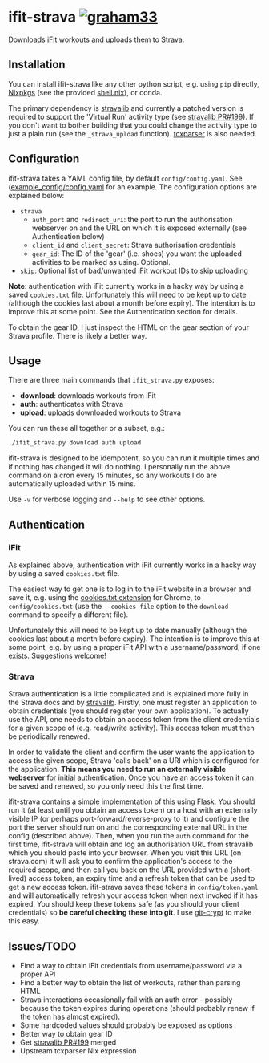 # ifit-strava [![graham33](https://circleci.com/gh/graham33/ifit-strava.svg?style=svg)](https://app.circleci.com/pipelines/github/graham33/ifit-strava)
Downloads [iFit] workouts and uploads them to [Strava].

## Installation
You can install ifit-strava like any other python script, e.g. using `pip`
directly, [Nixpkgs] (see the provided [shell.nix](./shell.nix)), or conda.

The primary dependency is [stravalib] and currently a patched version is
required to support the 'Virtual Run' activity type (see [stravalib PR#199]). If
you don't want to bother building that you could change the activity type to
just a plain run (see the `_strava_upload` function). [tcxparser] is also
needed.

## Configuration
ifit-strava takes a YAML config file, by default `config/config.yaml`. See
([example_config/config.yaml](./example_config/config.yaml) for an example. The
configuration options are explained below:

* `strava`
  * `auth_port` and `redirect_uri`: the port to run the authorisation webserver
    on and the URL on which it is exposed externally (see Authentication below)
  * `client_id` and `client_secret`: Strava authorisation credentials
  * `gear_id`: The ID of the 'gear' (i.e. shoes) you want the uploaded
    activities to be marked as using. Optional.
* `skip`: Optional list of bad/unwanted iFit workout IDs to skip uploading

**Note**: authentication with iFit currently works in a hacky way by using a
saved `cookies.txt` file. Unfortunately this will need to be kept up to date
(although the cookies last about a month before expiry). The intention is to
improve this at some point. See the Authentication section for details.

To obtain the gear ID, I just inspect the HTML on the gear section of your
Strava profile. There is likely a better way.

## Usage
There are three main commands that `ifit_strava.py` exposes:

* **download**: downloads workouts from iFit
* **auth**: authenticates with Strava
* **upload**: uploads downloaded workouts to Strava

You can run these all together or a subset, e.g.:

```bash
./ifit_strava.py download auth upload
```

ifit-strava is designed to be idempotent, so you can run it multiple times and
if nothing has changed it will do nothing. I personally run the above command on
a cron every 15 minutes, so any workouts I do are automatically uploaded within
15 mins.

Use `-v` for verbose logging and `--help` to see other options.

## Authentication

### iFit
As explained above, authentication with iFit currently works in a hacky way by
using a saved `cookies.txt` file.

The easiest way to get one is to log in to the iFit website in a browser and
save it, e.g. using the [cookies.txt extension] for Chrome, to
`config/cookies.txt` (use the `--cookies-file` option to the `download` command
to specify a different file).

Unfortunately this will need to be kept up to date manually (although the
cookies last about a month before expiry). The intention is to improve this at
some point, e.g. by using a proper iFit API with a username/password, if one
exists. Suggestions welcome!

### Strava
Strava authentication is a little complicated and is explained more fully in the
Strava docs and by [stravalib]. Firstly, one must register an application to
obtain credentials (you should register your own application). To actually use
the API, one needs to obtain an access token from the client credentials for a
given scope of (e.g. read/write activity). This access token must then be
periodically renewed.

In order to validate the client and confirm the user wants the application to
access the given scope, Strava 'calls back' on a URI which is configured for the
application. **This means you need to run an externally visible webserver** for
initial authentication. Once you have an access token it can be saved and
renewed, so you only need this the first time.

ifit-strava contains a simple implementation of this using Flask. You should run
it (at least until you obtain an access token) on a host with an externally
visible IP (or perhaps port-forward/reverse-proxy to it) and configure the port
the server should run on and the corresponding external URL in the config
(described above). Then, when you run the `auth` command for the first time,
ifit-strava will obtain and log an authorisation URL from stravalib which you
should paste into your browser. When you visit this URL (on strava.com) it will
ask you to confirm the application's access to the required scope, and then call
you back on the URL provided with a (short-lived) access token, an expiry time
and a refresh token that can be used to get a new access token. ifit-strava
saves these tokens in `config/token.yaml` and will automatically refresh your
access token when next invoked if it has expired. You should keep these tokens
safe (as you should your client credentials) so **be careful checking these into
git**. I use [git-crypt] to make this easy.

## Issues/TODO
* Find a way to obtain iFit credentials from username/password via a proper API
* Find a better way to obtain the list of workouts, rather than parsing HTML
* Strava interactions occasionally fail with an auth error - possibly because
  the token expires during operations (should probably renew if the token has
  almost expired).
* Some hardcoded values should probably be exposed as options
* Better way to obtain gear ID
* Get [stravalib PR#199] merged
* Upstream tcxparser Nix expression

[cookies.txt extension]: https://chrome.google.com/webstore/detail/cookiestxt/njabckikapfpffapmjgojcnbfjonfjfg
[git-crypt]: https://github.com/AGWA/git-crypt
[iFit]: https://www.ifit.com
[Nixpkgs]: https://github.com/NixOS/nixpkgs
[Strava]: https://www.strava.com
[Strava docs]: http://developers.strava.com
[stravalib]: https://github.com/hozn/stravalib
[stravalib PR#199]: https://github.com/hozn/stravalib/pull/199
[tcxparser]: https://pypi.org/project/python-tcxparser/
